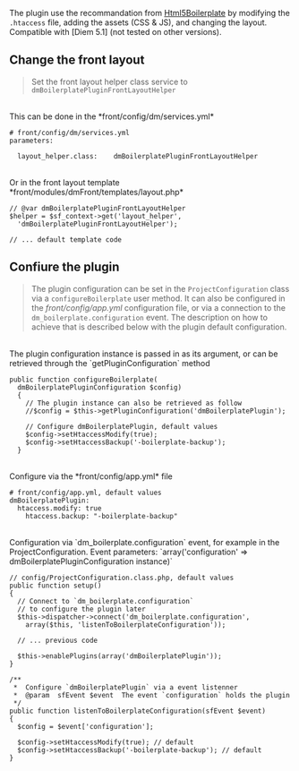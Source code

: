 The plugin use the recommandation from [Html5Boilerplate](http://html5boilerplate.com/ "Html5Boilerplate") by modifying the `.htaccess` file, adding the assets (CSS & JS), and changing the layout.
Compatible with [Diem 5.1] (not tested on other versions).

Change the front layout
-----------------------

> Set the front layout helper class service to `dmBoilerplatePluginFrontLayoutHelper`

<br />
This can be done in the *front/config/dm/services.yml*

    # front/config/dm/services.yml
    parameters:

      layout_helper.class:    dmBoilerplatePluginFrontLayoutHelper

<br />
Or in the front layout template *front/modules/dmFront/templates/layout.php*

    // @var dmBoilerplatePluginFrontLayoutHelper
    $helper = $sf_context->get('layout_helper',
      'dmBoilerplatePluginFrontLayoutHelper');
    
    // ... default template code


Confiure the plugin
-------------------

> The plugin configuration can be set in the `ProjectConfiguration` class via a `configureBoilerplate` user method.
> It can also be configured in the *front/config/app.yml* configuration file, or via a connection to the `dm_boilerplate.configuration` event.
> The description on how to achieve that is described below with the plugin default configuration.

<br />
The plugin configuration instance is passed in as its argument, or can be retrieved through the `getPluginConfiguration` method

    public function configureBoilerplate(
      dmBoilerplatePluginConfiguration $config)
	  {
	    // The plugin instance can also be retrieved as follow
	    //$config = $this->getPluginConfiguration('dmBoilerplatePlugin');
	    
	    // Configure dmBoilerplatePlugin, default values
	    $config->setHtaccessModify(true);
	    $config->setHtaccessBackup('-boilerplate-backup');
	  }
	  
<br />
Configure via the *front/config/app.yml* file

    # front/config/app.yml, default values
    dmBoilerplatePlugin:
      htaccess.modify: true
	    htaccess.backup: "-boilerplate-backup"

<br />
Configuration via `dm_boilerplate.configuration` event, for example in the ProjectConfiguration.
Event parameters: `array('configuration' => dmBoilerplatePluginConfiguration instance)`

    // config/ProjectConfiguration.class.php, default values
    public function setup()
    {
      // Connect to `dm_boilerplate.configuration`
      // to configure the plugin later
      $this->dispatcher->connect('dm_boilerplate.configuration',
        array($this, 'listenToBoilerplateConfiguration'));
      
      // ... previous code
      
      $this->enablePlugins(array('dmBoilerplatePlugin'));
    }
    
    /**
     *  Configure `dmBoilerplatePlugin` via a event listenner
     *  @param  sfEvent $event  The event `configuration` holds the plugin
     */
    public function listenToBoilerplateConfiguration(sfEvent $event)
    {
      $config = $event['configuration'];
      
      $config->setHtaccessModify(true); // default
      $config->setHtaccessBackup('-boilerplate-backup'); // default
    }

